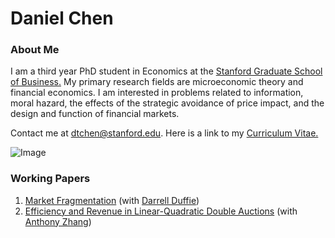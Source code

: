 # Daniel Chen
### About Me
I am a third year PhD student in Economics at the [Stanford Graduate School of Business.](https://www.gsb.stanford.edu/programs/phd/academic-experience/students/daniel-chen) My primary research fields are microeconomic theory and financial economics. I am interested in problems related to information, moral hazard, the effects of the strategic avoidance of price impact, and the design and function of financial markets. 

Contact me at dtchen@stanford.edu. Here is a link to my [Curriculum Vitae.](https://dtc1995.github.io/Academic_CV_Sept_14.pdf)

![Image](https://dtc1995.github.io/danielchenpic.png)
 
### Working Papers

1. [Market Fragmentation](https://dtc1995.github.io/ChenDuffieMay2020.pdf) (with [Darrell Duffie](https://www.darrellduffie.com))
2. [Efficiency and Revenue in Linear-Quadratic Double Auctions](https://dtc1995.github.io/ERLQupdated.pdf) (with [Anthony Zhang](https://anthonyleezhang.github.io))



